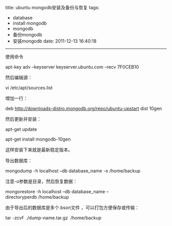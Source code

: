 title: ubuntu mongodb安装及备份与恢复
tags:
  - database
  - install mongodb
  - mongodb
  - 备份mongodb
  - 安装mongodb
date: 2011-12-13 16:40:18
---

使用命令

apt-key adv &#8211;keyserver keyserver.ubuntu.com &#8211;recv 7F0CEB10

然后编辑源：

vi /etc/apt/sources.list

增加一行：

deb http://downloads-distro.mongodb.org/repo/ubuntu-upstart dist 10gen

然后更新并安装：

apt-get update

apt-get install mongodb-10gen

这样安装下来就是最新稳定版本。

导出数据库：

mongodump -h localhost &#8211;db database_name -o /home/backup

注意-o参数是目录，然后恢复数据：

mongorestore -h localhost &#8211;db database_name &#8211;directoryperdb /home/backup

由于导出后的数据库是多个.bson文件 ，可以打包方便保存或传输：

tar -zcvf  ./dump-name.tar.gz  /home/backup